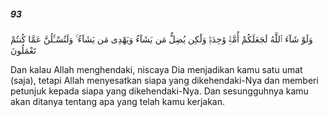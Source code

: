 ##### 93

<span class="ayah">وَلَوْ شَآءَ ٱللَّهُ لَجَعَلَكُمْ أُمَّةًۭ وَٰحِدَةًۭ وَلَٰكِن يُضِلُّ مَن يَشَآءُ وَيَهْدِى مَن يَشَآءُ ۚ وَلَتُسْـَٔلُنَّ عَمَّا كُنتُمْ تَعْمَلُونَ</span>

<span class="ayah_translation">Dan kalau Allah menghendaki, niscaya Dia menjadikan kamu satu umat (saja), tetapi Allah menyesatkan siapa yang dikehendaki-Nya dan memberi petunjuk kepada siapa yang dikehendaki-Nya. Dan sesungguhnya kamu akan ditanya tentang apa yang telah kamu kerjakan.</span>
